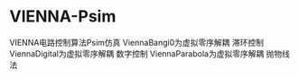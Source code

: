 # VIENNA-Psim
VIENNA电路控制算法Psim仿真
ViennaBangi0为虚拟零序解耦 滞环控制
ViennaDigital为虚拟零序解耦 数字控制
ViennaParabola为虚拟零序解耦 抛物线法 
